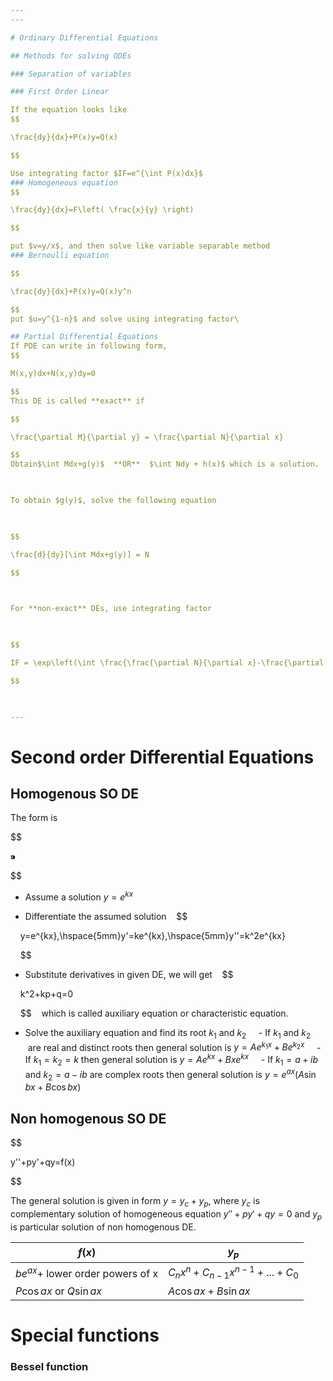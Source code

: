 ```yaml
---
---

# Ordinary Differential Equations

## Methods for solving ODEs

### Separation of variables

### First Order Linear

If the equation looks like
$$

\frac{dy}{dx}+P(x)y=Q(x)

$$

Use integrating factor $IF=e^{\int P(x)dx}$
### Homogeneous equation
$$

\frac{dy}{dx}=F\left( \frac{x}{y} \right)

$$

put $v=y/x$, and then solve like variable separable method
### Bernoulli equation

$$

\frac{dy}{dx}+P(x)y=Q(x)y^n

$$
put $u=y^{1-n}$ and solve using integrating factor\

## Partial Differential Equations
If PDE can write in following form,
$$

M(x,y)dx+N(x,y)dy=0

$$
This DE is called **exact** if

$$

\frac{\partial M}{\partial y} = \frac{\partial N}{\partial x}

$$
Obtain$\int Mdx+g(y)$  **OR**  $\int Ndy + h(x)$ which is a solution.

  

To obtain $g(y)$, solve the following equation

  

$$

\frac{d}{dy}[\int Mdx+g(y)] = N

$$

  

For **non-exact** DEs, use integrating factor

  

$$

IF = \exp\left(\int \frac{\frac{\partial N}{\partial x}-\frac{\partial N}{\partial y}}{M}dy\right)

$$

  

---
```


  

# Second order Differential Equations

  

## Homogenous SO DE

  

The form is

  

$$

⁍

$$

  

- Assume a solution $y=e^{kx}$

- Differentiate the assumed solution    $$

    y=e^{kx},\hspace{5mm}y'=ke^{kx},\hspace{5mm}y''=k^2e^{kx}

    $$
- Substitute derivatives in given DE, we will get    $$

    k^2+kp+q=0

    $$    which is called auxiliary equation or characteristic equation.

- Solve the auxiliary equation and find its root $k_1$ and $k_2$
    - If $k_1$ and $k_2$  are real and distinct roots then general solution is $y=Ae^{k_1x}+Be^{k_2x}$
    - If $k_1=k_2=k$ then general solution is $y=Ae^{kx}+Bxe^{kx}$
    - If $k_1=a+ib$ and $k_2=a-ib$ are complex roots then general solution is $y=e^{ax}(A\sin{bx}+B\cos{bx})$

## Non homogenous SO DE

$$

y''+py'+qy=f(x)

$$

The general solution is given in form $y=y_c+y_p$, where $y_c$ is complementary solution of homogeneous equation $y''+py'+qy=0$ and $y_p$ is particular solution of non homogenous DE.

| $f(x)$ | $y_p$ |
| --- | --- |
| $be^{ax}$+ lower order powers of x | $C_nx^n+C_{n-1}x^{n-1}+...+C_0$ |
| $P\cos{ax}$ or $Q\sin{ax}$ | $A\cos{ax}+B\sin{ax}$ |

# Special functions

  

### Bessel function